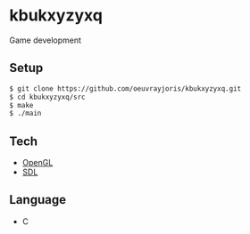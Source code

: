 # kbukxyzyxq

Game development

## Setup

```sh
$ git clone https://github.com/oeuvrayjoris/kbukxyzyxq.git
$ cd kbukxyzyxq/src
$ make
$ ./main
```

## Tech

* [OpenGL](https://www.opengl.org)
* [SDL](https://www.libsdl.org)

## Language

- C
